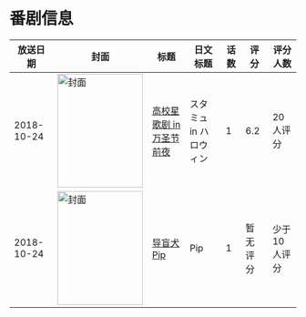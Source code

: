 # 番剧信息

|放送日期|封面|标题|日文标题|话数|评分|评分人数|
|---|---|---|---|---|---|---|
|2018-10-24|<img src="https://lain.bgm.tv/pic/cover/c/14/53/227393_YO2IO.jpg" alt="封面" style="width:150px;height:200px;object-fit:cover;">|[高校星歌剧 in 万圣节前夜](https://bangumi.tv/subject/227393)|スタミュ in ハロウィン|1|6.2|20人评分|
|2018-10-24|<img src="https://lain.bgm.tv/pic/cover/c/f8/2f/473007_vj2G2.jpg" alt="封面" style="width:150px;height:200px;object-fit:cover;">|[导盲犬Pip](https://bangumi.tv/subject/473007)|Pip|1|暂无评分|少于10人评分|
